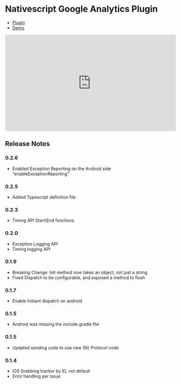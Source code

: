 # Nativescript Google Analytics Plugin #

* [Plugin](https://github.com/sitefinitysteve/nativescript-googleanalytics/tree/master/nativescript-google-analytics)
* [Demo](https://github.com/sitefinitysteve/nativescript-googleanalytics/tree/master/demo)

<iframe width="560" height="315" src="https://www.youtube.com/embed/5xIlbvT7j2g" frameborder="0" allowfullscreen></iframe>

## Release Notes ##
### 0.2.6 ###
* Enabled Exception Reporting on the Android side "enableExceptionReporting"

### 0.2.5 ###
* Added Typescript definition file

### 0.2.3 ###
* Timing API Start\End functions

### 0.2.0 ###
* Exception Logging API
* Timing logging API

### 0.1.9 ###
* Breaking Change: Init method now takes an object, not just a string
* Fixed Dispatch to be configurable, and exposed a method to flush

### 0.1.7 ###
* Enable Instant dispatch on android

### 0.1.5 ###
* Android was missing the include.gradle file

### 0.1.5 ###
* Updated sending code to use new {N} Protocol code

### 0.1.4 ###
* iOS Grabbing tracker by ID, not default
* Error handling per issue
